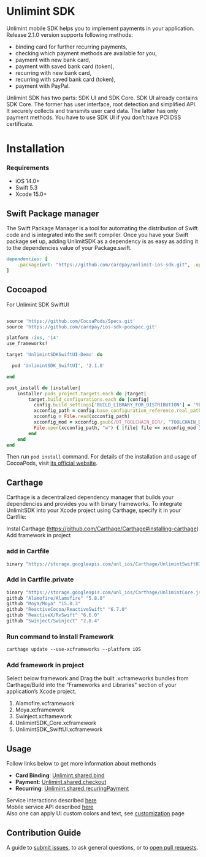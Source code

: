 Unlimint SDK
========

Unlimint mobile SDK helps you to implement payments in your application. Release 2.1.0 version supports following methods:
- binding card for further recurring payments,
- checking which payment methods are available for you,
- payment with new bank card,
- payment with saved bank card (token),
- recurring with new bank card,
- recurring with saved bank card (token),
- payment with PayPal.

Unlimint SDK has two parts: SDK UI and SDK Core.
SDK UI already contains SDK Core. The former has user interface, root detection and simplified API. It securely collects and transmits user card data. The latter has only payment methods. You have to use SDK UI if you don’t have PCI DSS certificate.


# Installation 

### Requirements

- iOS 14.0+
- Swift 5.3
- Xcode 15.0+

## Swift Package manager

The Swift Package Manager is a tool for automating the distribution of Swift code and is integrated into the swift compiler.
Once you have your Swift package set up, adding UnlimitSDK as a dependency is as easy as adding it to the dependencies value of your Package.swift.

```ruby
dependencies: [
    .package(url: "https://github.com/cardpay/unlimit-ios-sdk.git", .upToNextMajor(from: "2.1.0"))
]
```

## Cocoapod 

For Unlimint SDK SwiftUI
```ruby

source 'https://github.com/CocoaPods/Specs.git'
source 'https://github.com/cardpay/ios-sdk-podspec.git'

platform :ios, '14'
use_frameworks!

target 'UnlimintSDKSwiftUI-Demo' do

  pod 'UnlimintSDK_SwiftUI', '2.1.0'

end

post_install do |installer|
    installer.pods_project.targets.each do |target|
        target.build_configurations.each do |config|
          config.build_settings['BUILD_LIBRARY_FOR_DISTRIBUTION'] = 'YES'
          xcconfig_path = config.base_configuration_reference.real_path
          xcconfig = File.read(xcconfig_path)
          xcconfig_mod = xcconfig.gsub(/DT_TOOLCHAIN_DIR/, "TOOLCHAIN_DIR")
          File.open(xcconfig_path, "w") { |file| file << xcconfig_mod }
        end
    end
end

```

Then run `pod install` command. For details of the installation and usage of CocoaPods, visit [its official website](https://cocoapods.org).

## Carthage 

Carthage is a decentralized dependency manager that builds your dependencies and provides you with binary frameworks. To integrate UnlimitSDK into your Xcode project using Carthage, specify it in your Cartfile:

Instal Carthage (https://github.com/Carthage/Carthage#installing-carthage)
Add framework in project

### add in Cartfile 

```ruby
binary "https://storage.googleapis.com/unl_ios/Carthage/UnlimintSwiftUI.json"
```

### Add in Cartfile.private

```ruby
binary "https://storage.googleapis.com/unl_ios/Carthage/UnlimintCore.json"
github "Alamofire/Alamofire" "5.8.0"
github "Moya/Moya" "15.0.3"
github "ReactiveCocoa/ReactiveSwift" "6.7.0"
github "ReactiveX/RxSwift" "6.6.0"
github "Swinject/Swinject" "2.8.4"

```

### Run command to install Framework 
```ruby 
carthage update --use-xcframeworks --platform iOS 
```

### Add framework in project 

Select below framework and Drag the built .xcframeworks bundles from Carthage/Build into the "Frameworks and Libraries" section of your application’s Xcode project.

1. Alamofire.xcframework
2. Moya.xcframework
3. Swinject.xcframework
4. UnlimintSDK_Core.xcframework
5. UnlimintSDK_SwiftUI.xcframework


## Usage 

Follow links below to get more information about methonds

- **Card Binding**: [Unlimint.shared.bind](https://github.com/cardpay/unlimit-ios-sdk/blob/master/Documents/BindCard.md)
- **Payment**: [Unlimint.shared.checkout](https://github.com/cardpay/unlimit-ios-sdk/blob/master/Documents/Payment.md)
- **Recurring**: [Unlimint.shared.recuringPayment](https://github.com/cardpay/unlimit-ios-sdk/blob/master/Documents/Recurring.md)


Service interactions described [here](https://github.com/cardpay/unlimit-ios-sdk/blob/master/Documents/Interactions.md)<br>
Mobile service API described [here](https://github.com/cardpay/unlimit-ios-sdk/blob/master/Documents/MobileService.md)<br>
Also one can apply UI custom colors and text, see [customization](https://github.com/cardpay/unlimit-ios-sdk/blob/master/Documents/Customization.md) page<br>

## Contribution Guide

A guide to [submit issues](https://github.com/cardpay/unlimit-ios-sdk/issues), to ask general questions, or to [open pull requests](https://github.com/cardpay/unlimit-ios-sdk/pulls).



